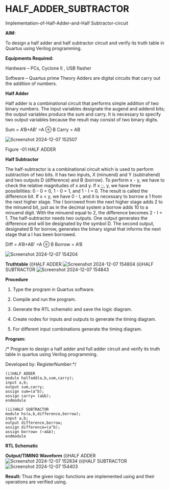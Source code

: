 # HALF_ADDER_SUBTRACTOR

Implementation-of-Half-Adder-and-Half Subtractor-circuit

**AIM:**

To design a half adder and half subtractor circuit and verify its truth table in Quartus using Verilog programming.

**Equipments Required:**

Hardware – PCs, Cyclone II , USB flasher 

Software – Quartus prime Theory Adders are digital circuits that carry out the addition of numbers.

**Half Adder**

Half adder is a combinational circuit that performs simple addition of two binary numbers. The input variables designate the augend and addend bits; the output variables produce the sum and carry. It is necessary to specify two output variables because the result may consist of two binary digits.

Sum = A’B+AB’ =A ⊕ B Carry = AB

![Screenshot 2024-12-07 152507](https://github.com/user-attachments/assets/fbcc70ef-9971-4ea2-a2af-e9c9cac49536)

Figure -01 HALF ADDER

**Half Subtractor**

The half-subtractor is a combinational circuit which is used to perform subtraction of two bits. It has two inputs, X (minuend) and Y (subtrahend) and two outputs D (difference) and B (borrow). To perform x - y, we have to check the relative magnitudes of x and y. If x ;;, y, we have three possibilities: 0 - 0 = 0, 1 - 0 = 1, and 1 - I = 0. The result is called the difference bit. If x < y, we have 0 - I, and it is necessary to borrow a 1 from the next higher stage. The I borrowed from the next higher stage adds 2 to the minuend bit, just as in the decimal system a borrow adds 10 to a minuend digit. With the minuend equal to 2, the difference becomes 2 - I = 1. The half-subtractor needs two outputs. One output generates the difference and will be designated by the symbol D. The second output, designated B for borrow, generates the binary signal that informs the next stage that a I has been borrowed. 

Diff = A’B+AB’ =A ⊕ B
Borrow = A’B

![Screenshot 2024-12-07 154204](https://github.com/user-attachments/assets/71328c85-6bf0-447b-978f-c2006da03315)

**Truthtable**
(i)HALF ADDER
![Screenshot 2024-12-07 154804](https://github.com/user-attachments/assets/5a26002a-5001-4c25-ab09-af0de6a0d114)
(ii)HALF SUBTRACTOR
![Screenshot 2024-12-07 154843](https://github.com/user-attachments/assets/1516d080-9180-455d-b947-edb98410fb85)


**Procedure**

1.	Type the program in Quartus software.

2.	Compile and run the program.

3.	Generate the RTL schematic and save the logic diagram.

4.	Create nodes for inputs and outputs to generate the timing diagram.

5.	For different input combinations generate the timing diagram.


**Program:**

/* Program to design a half adder and full adder circuit and verify its truth table in quartus using Verilog programming.

Developed by: RegisterNumber:*/
```
(i)HALF ADDER
module halfadd(a,b,sum,carry);
input a,b;
output sum,carry;
assign sum=(a^b);
assign carry= (a&b);
endmodule

(ii)HALF SUBTRACTOR
module hs(a,b,difference,borrow);
input a,b;
output difference,borrow;
assign difference=(a^b);
assign borrow= (~a&b);
endmodule
```

**RTL Schematic**

**Output/TIMING Waveform**
(i)HALF ADDER
![Screenshot 2024-12-07 152834](https://github.com/user-attachments/assets/c2a930c7-2560-4d2e-935e-702b2cd08995)
(ii)HALF SUBTRACTOR
![Screenshot 2024-12-07 154403](https://github.com/user-attachments/assets/3f1600cf-4c48-45b3-94d7-36faf7d31ca7)


**Result:**
Thus the given logic functions are implemented using and their operations are verified using.
